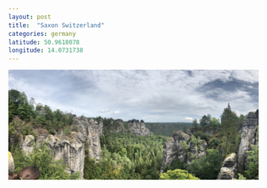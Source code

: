 ```yaml
---
layout: post
title:  "Saxon Switzerland"
categories: germany
latitude: 50.9618078
longitude: 14.0731738
---
```


<img src="./assets/images/saxony-swiss.jpg" alt="Bastei" />
